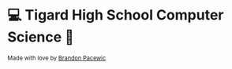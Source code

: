 # 💻 Tigard High School Computer Science 🐯

<sub>Made with love by [Brandon Pacewic](https://github.com/BrandonPacewic)</sub>

